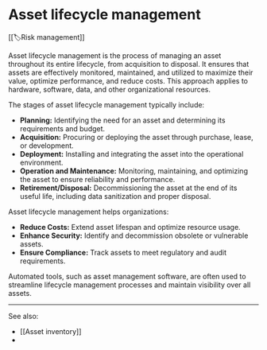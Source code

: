 
# Asset lifecycle management

[[🏷️Risk management]]

Asset lifecycle management is the process of managing an asset throughout its entire lifecycle, from acquisition to disposal. It ensures that assets are effectively monitored, maintained, and utilized to maximize their value, optimize performance, and reduce costs. This approach applies to hardware, software, data, and other organizational resources.

The stages of asset lifecycle management typically include:

- **Planning:** Identifying the need for an asset and determining its requirements and budget.
- **Acquisition:** Procuring or deploying the asset through purchase, lease, or development.
- **Deployment:** Installing and integrating the asset into the operational environment.
- **Operation and Maintenance:** Monitoring, maintaining, and optimizing the asset to ensure reliability and performance.
- **Retirement/Disposal:** Decommissioning the asset at the end of its useful life, including data sanitization and proper disposal.

Asset lifecycle management helps organizations:

- **Reduce Costs:** Extend asset lifespan and optimize resource usage.
- **Enhance Security:** Identify and decommission obsolete or vulnerable assets.
- **Ensure Compliance:** Track assets to meet regulatory and audit requirements.

Automated tools, such as asset management software, are often used to streamline lifecycle management processes and maintain visibility over all assets.

---

See also:

- [[Asset inventory]]
- 